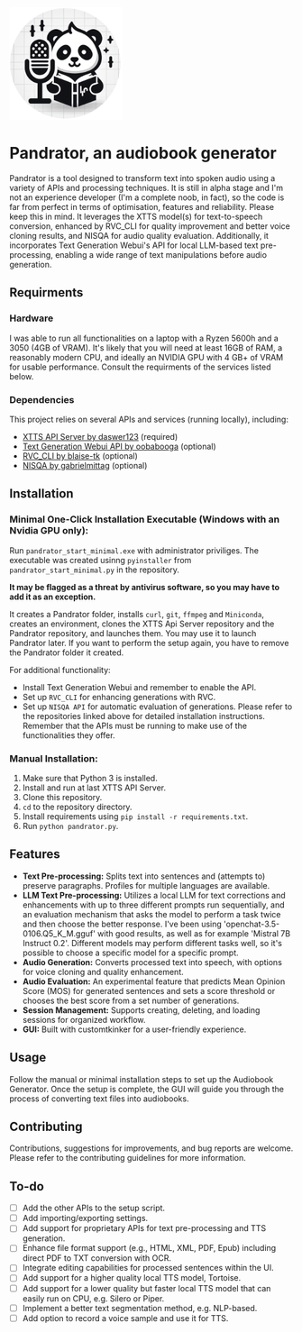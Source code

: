 <p align="left">
  <img src="pandrator.png" alt="Icon" width="200" height="200"/>
</p>

# Pandrator, an audiobook generator

Pandrator is a tool designed to transform text into spoken audio using a variety of APIs and processing techniques. 
It is still in alpha stage and I'm not an experience developer (I'm a complete noob, in fact), so the code is far from perfect in terms of optimisation, features and reliability. Please keep this in mind.
It leverages the XTTS model(s) for text-to-speech conversion, enhanced by RVC_CLI for quality improvement and better voice cloning results, and NISQA for audio quality evaluation. Additionally, it incorporates Text Generation Webui's API for local LLM-based text pre-processing, enabling a wide range of text manipulations before audio generation.

## Requirments

### Hardware
I was able to run all functionalities on a laptop with a Ryzen 5600h and a 3050 (4GB of VRAM). It's likely that you will need at least 16GB of RAM, a reasonably modern CPU, and ideally an NVIDIA GPU with 4 GB+ of VRAM for usable performance. Consult the requirments of the services listed below.

### Dependencies
This project relies on several APIs and services (running locally), including:
- [XTTS API Server by daswer123](https://github.com/daswer123/xtts-api-server.git) (required) 
- [Text Generation Webui API by oobabooga](https://github.com/oobabooga/text-generation-webui.git) (optional)
- [RVC_CLI by blaise-tk](https://github.com/blaise-tk/RVC_CLI.git) (optional) 
- [NISQA by gabrielmittag](https://github.com/gabrielmittag/NISQA.git) (optional)

## Installation

### Minimal One-Click Installation Executable (Windows with an Nvidia GPU only):
Run `pandrator_start_minimal.exe` with administrator priviliges. The executable was created usinng `pyinstaller` from `pandrator_start_minimal.py` in the repository.

**It may be flagged as a threat by antivirus software, so you may have to add it as an exception.**

It creates a Pandrator folder, installs `curl`, `git`, `ffmpeg` and `Miniconda`, creates an environment, clones the XTTS Api Server repository and the Pandrator repository, and launches them. You may use it to launch Pandrator later. If you want to perform the setup again, you have to remove the Pandrator folder it created. 

For additional functionality:
- Install Text Generation Webui and remember to enable the API.
- Set up `RVC_CLI` for enhancing generations with RVC.
- Set up `NISQA API` for automatic evaluation of generations.
Please refer to the repositories linked above for detailed installation instructions. Remember that the APIs must be running to make use of the functionalities they offer.

### Manual Installation:
1. Make sure that Python 3 is installed.
2. Install and run at last XTTS API Server. 
3. Clone this repository.
4. `cd` to the repository directory.
5. Install requirements using `pip install -r requirements.txt`.
6. Run `python pandrator.py`.

## Features
- **Text Pre-processing:** Splits text into sentences and (attempts to) preserve paragraphs. Profiles for multiple languages are available.
- **LLM Text Pre-processing:** Utilizes a local LLM for text corrections and enhancements with up to three different prompts run sequentially, and an evaluation mechanism that asks the model to perform a task twice and then choose the better response. I've been using 'openchat-3.5-0106.Q5_K_M.gguf' with good results, as well as for example 'Mistral 7B Instruct 0.2'. Different models may perform different tasks well, so it's possible to choose a specific model for a specific prompt.
- **Audio Generation:** Converts processed text into speech, with options for voice cloning and quality enhancement.
- **Audio Evaluation:** An experimental feature that predicts Mean Opinion Score (MOS) for generated sentences and sets a score threshold or chooses the best score from a set number of generations.
- **Session Management:** Supports creating, deleting, and loading sessions for organized workflow.
- **GUI:** Built with customtkinker for a user-friendly experience.

## Usage
Follow the manual or minimal installation steps to set up the Audiobook Generator. Once the setup is complete, the GUI will guide you through the process of converting text files into audiobooks.

## Contributing
Contributions, suggestions for improvements, and bug reports are welcome. Please refer to the contributing guidelines for more information.

## To-do
- [ ] Add the other APIs to the setup script.
- [ ] Add importing/exporting settings.
- [ ] Add support for proprietary APIs for text pre-processing and TTS generation.
- [ ] Enhance file format support (e.g., HTML, XML, PDF, Epub) including direct PDF to TXT conversion with OCR.
- [ ] Integrate editing capabilities for processed sentences within the UI.
- [ ] Add support for a higher quality local TTS model, Tortoise.
- [ ] Add support for a lower quality but faster local TTS model that can easily run on CPU, e.g. Silero or Piper.
- [ ] Implement a better text segmentation method, e.g. NLP-based.
- [ ] Add option to record a voice sample and use it for TTS.
